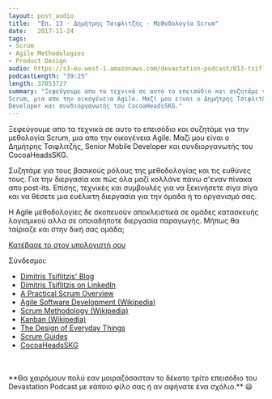 ```yaml
---
layout: post_audio
title:  "Επ. 13 - Δημήτρης Τσιφλιτζής - Μεθοδολογία Scrum"
date:   2017-11-24
tags:
- Scrum
- Agile Methodologies
- Product Design
audio: https://s3-eu-west-1.amazonaws.com/devastation-podcast/013-tsiflitzis-scrum-methodology.mp3
podcastLength: "39:25"
length: 37853727
summary: "Ξεφεύγουμε απο τα τεχνικά σε αυτο το επεισόδιο και συζητάμε για την μεθολογία
Scrum, μια απο την οικογένεια Agile. Μαζί μου είναι ο Δημήτρης Τσιφλιτζής, Senior Mobile
Developer και συνδιοργανωτής του CocoaHeadsSKG."
---
```

Ξεφεύγουμε απο τα τεχνικά σε αυτο το επεισόδιο και συζητάμε για την μεθολογία Scrum, μια απο
την οικογένεια Agile. Μαζί μου είναι ο Δημήτρης Τσιφλιτζής, Senior Mobile Developer και
συνδιοργανωτής του CocoaHeadsSKG.

Συζητάμε για τους βασικούς ρόλους της μεθοδολογίας και τις ευθύνες τους. Για την διεργασία
και πώς όλα μαζί κολλάνε πάνω σ'εναν πίνακα απο post-its. Επίσης, τεχνικές και συμβουλές για
να ξεκινήσετε σίγα σίγα και να θέσετε μια ευέλικτη διεργασία για την όμαδα ή το οργανισμό σας.

Η Agile μεθοδολογίες δε σκοπευούν αποκλειστικά σε ομάδες κατασκευής λογισμικού αλλα σε
οποιαδήποτε διεργασία παραγωγής. Μήπως θα ταίριαζε και στην δική σας ομάδα;

<a href="{{page.audio}}" target="_blank"><i class="fa fa-cloud-download"></i> Κατέβασε το στον υπολογιστή σου</a>

Σύνδεσμοι:

* <a href="https://medium.com/@tsif" target="_blank">Dimitris Tsiflitzis' Blog</a>
* <a href="https://www.linkedin.com/in/dimitri-james-tsiflitzis-3964a49/" target="_blank">Dimitris Tsiflitzis on LinkedIn</a>
* <a href="https://hackernoon.com/a-practical-scrum-overview-f46810295e8b" target="_blank">A Practical Scrum Overview</a>
* <a href="https://en.wikipedia.org/wiki/Agile_software_development" target="_blank">Agile Software Development (Wikipedia)</a>
* <a href="https://en.wikipedia.org/wiki/Scrum_(software_development)" target="_blank">Scrum Methodology (Wikipedia)</a>
* <a href="https://en.wikipedia.org/wiki/Kanban" target="_blank">Kanban (Wikipedia)</a>
* <a href="https://en.wikipedia.org/wiki/The_Design_of_Everyday_Things" target="_blank">The Design of Everyday Things</a>
* <a href="http://www.scrumguides.org/index.html" target="_blank">Scrum Guides</a>
* <a href="https://www.meetup.com/CocoaHeadsSKG/" target="_blank">CocoaHeadsSKG</a>

<br/>
<br/>
**Θα χαιρόμουν πολύ εαν μοιραζόσασταν το δέκατο τρίτο επεισόδιο του Devastation
Podcast με κάποιο φίλο σας ή αν αφήνατε ένα σχόλιο.** 😃
